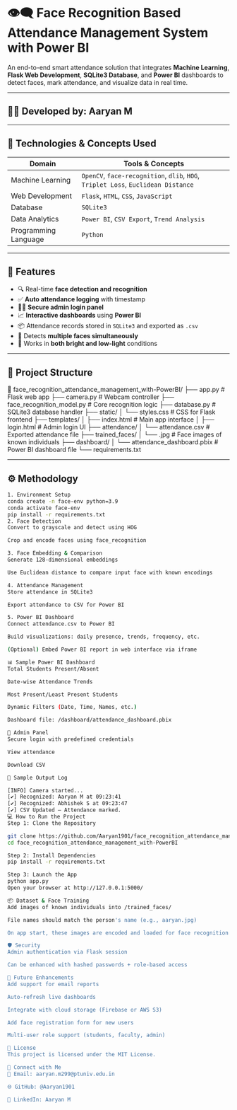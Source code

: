 # 👁️‍🗨️ Face Recognition Based Attendance Management System with Power BI

An end-to-end smart attendance solution that integrates **Machine Learning**, **Flask Web Development**, **SQLite3 Database**, and **Power BI** dashboards to detect faces, mark attendance, and visualize data in real time.

---

## 👨‍💻 Developed by: Aaryan M

---

## 🧠 Technologies & Concepts Used

| Domain              | Tools & Concepts                                     |
|---------------------|------------------------------------------------------|
| Machine Learning     | `OpenCV`, `face-recognition`, `dlib`, `HOG`, `Triplet Loss`, `Euclidean Distance` |
| Web Development      | `Flask`, `HTML`, `CSS`, `JavaScript`                |
| Database             | `SQLite3`                                           |
| Data Analytics       | `Power BI`, `CSV Export`, `Trend Analysis`          |
| Programming Language | `Python`                                            |

---

## 🚀 Features

- 🔍 Real-time **face detection and recognition**
- ✅ **Auto attendance logging** with timestamp
- 👨‍💼 **Secure admin login panel**
- 📈 **Interactive dashboards** using **Power BI**
- 📦 Attendance records stored in `SQLite3` and exported as `.csv`
- 📸 Detects **multiple faces simultaneously**
- 🌙 Works in **both bright and low-light** conditions

---

## 📁 Project Structure

📂 face_recognition_attendance_management_with-PowerBI/
├── app.py # Flask web app
├── camera.py # Webcam controller
├── face_recognition_model.py # Core recognition logic
├── database.py # SQLite3 database handler
├── static/
│ └── styles.css # CSS for Flask frontend
├── templates/
│ ├── index.html # Main app interface
│ ├── login.html # Admin login UI
├── attendance/
│ └── attendance.csv # Exported attendance file
├── trained_faces/
│ └── <name>.jpg # Face images of known individuals
├── dashboard/
│ └── attendance_dashboard.pbix # Power BI dashboard file
└── requirements.txt



---

## ⚙️ Methodology
```bash
1. Environment Setup
conda create -n face-env python=3.9
conda activate face-env
pip install -r requirements.txt
2. Face Detection
Convert to grayscale and detect using HOG

Crop and encode faces using face_recognition

3. Face Embedding & Comparison
Generate 128-dimensional embeddings

Use Euclidean distance to compare input face with known encodings

4. Attendance Management
Store attendance in SQLite3

Export attendance to CSV for Power BI

5. Power BI Dashboard
Connect attendance.csv to Power BI

Build visualizations: daily presence, trends, frequency, etc.

(Optional) Embed Power BI report in web interface via iframe

📊 Sample Power BI Dashboard
Total Students Present/Absent

Date-wise Attendance Trends

Most Present/Least Present Students

Dynamic Filters (Date, Time, Names, etc.)

Dashboard file: /dashboard/attendance_dashboard.pbix

🔐 Admin Panel
Secure login with predefined credentials

View attendance

Download CSV

🧪 Sample Output Log

[INFO] Camera started...
[✔] Recognized: Aaryan M at 09:23:41
[✔] Recognized: Abhishek S at 09:23:47
[✔] CSV Updated — Attendance marked.
💻 How to Run the Project
Step 1: Clone the Repository

git clone https://github.com/Aaryan1901/face_recognition_attendance_management_with-PowerBI.git
cd face_recognition_attendance_management_with-PowerBI

Step 2: Install Dependencies
pip install -r requirements.txt

Step 3: Launch the App
python app.py
Open your browser at http://127.0.0.1:5000/

📦 Dataset & Face Training
Add images of known individuals into /trained_faces/

File names should match the person's name (e.g., aaryan.jpg)

On app start, these images are encoded and loaded for face recognition

🛡️ Security
Admin authentication via Flask session

Can be enhanced with hashed passwords + role-based access

🏁 Future Enhancements
Add support for email reports

Auto-refresh live dashboards

Integrate with cloud storage (Firebase or AWS S3)

Add face registration form for new users

Multi-user role support (students, faculty, admin)

📜 License
This project is licensed under the MIT License.

🙌 Connect with Me
📧 Email: aaryan.m299@ptuniv.edu.in

🌐 GitHub: @Aaryan1901

🔗 LinkedIn: Aaryan M

